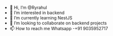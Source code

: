 - 👋 Hi, I’m @Ryrahul
- 👀 I’m interested in backend
- 🌱 I’m currently learning NestJS
- 💞️ I’m looking to collaborate on backend projects
- 📫 How to reach me 
Whatsapp -+91 9035952717

<!---
Ryrahul/Ryrahul is a ✨ special ✨ repository because its `README.md` (this file) appears on your GitHub profile.
You can click the Preview link to take a look at your changes.
--->

